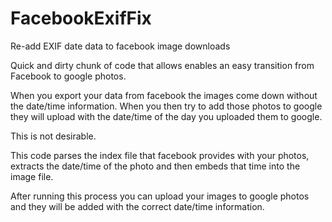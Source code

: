 # FacebookExifFix
Re-add EXIF date data to facebook image downloads


Quick and dirty chunk of code that allows enables an easy transition from Facebook to google photos.

When you export your data from facebook the images come down without the date/time information.
When you then try to add those photos to google they will upload with the date/time of the day you uploaded them to google.

This is not desirable.

This code parses the index file that facebook provides with your photos, extracts the date/time of the photo and then embeds that time into the image file.

After running this process you can upload your images to google photos and they will be added with the correct date/time information.
